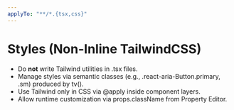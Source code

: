 ```yaml
---
applyTo: "**/*.{tsx,css}"
---
```

# Styles (Non-Inline TailwindCSS)
- Do **not** write Tailwind utilities in .tsx files.
- Manage styles via semantic classes (e.g., .react-aria-Button.primary, .sm) produced by tv().
- Use Tailwind only in CSS via @apply inside component layers.
- Allow runtime customization via props.className from Property Editor.
